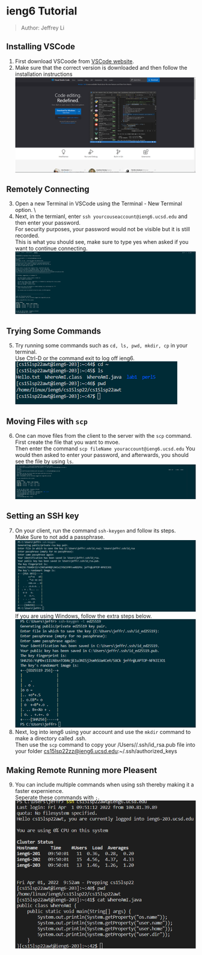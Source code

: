 # ieng6 Tutorial
> Author: Jeffrey Li
## Installing VSCode
1. First download VSCoode from [VSCode website](https://code.visualstudio.com/).
2. Make sure that the correct version is downloaded and then follow the installation instructions
![](vscodeWebsite.png)
## Remotely Connecting
3. Open a new Terminal in VSCode using the Terminal - New Terminal option. \
4. Next, in the termianl, enter `ssh yourcouseaccount@ieng6.ucsd.edu` and then enter your password.\
For security purposes, your password would not be visible but it is still recorded.\
This is what you should see, make sure to type yes when asked if you want to continue connecting.
![](remoteAccess.png)
## Trying Some Commands
5. Try running some commands such as `cd, ls, pwd, mkdir, cp` in your terminal. \
Use Ctrl-D or the command exit to log off ieng6. \
![](someCommands.png)
## Moving Files with `scp`
6. One can move files from the client to the server with the `scp` command. \
First create the file that you want to mvoe. \
Then enter the command `scp fileName youraccount@ieng6.ucsd.edu`
You would then asked to enter your password, and afterwards, you should see the file by using `ls`.
![](scp.png)
## Setting an SSH key
7. On your client, run the command `ssh-keygen` and follow its steps. \
Make Sure to not add a passphrase.
![](sshKey1.png) \
If you are using Windows, follow the extra steps below. \
![](sshKey2.png)
8. Next, log into ieng6 using your account and use the `mkdir` command to make a directory called .ssh. \
Then use the `scp` command to copy your /Users/<user-name>/.ssh/id_rsa.pub file into your folder cs15lsp22zz@ieng6.ucsd.edu:~/.ssh/authorized_keys 
## Making Remote Running more Pleasent
9. You can include multiple commands when using ssh thereby making it a faster expernience. \
Seperate these commands with `;`. \
![](part8.png)
